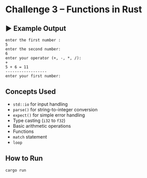 # Challenge 3 – Functions in Rust

## ▶️ Example Output
```
enter the first number :
5
enter the second number:
6
enter your operator (+, -, *, /):
+
5 + 6 = 11
------------------
enter your first number:
```

## Concepts Used
- `std::io` for input handling
- `parse()` for string-to-integer conversion
- `expect()` for simple error handling
- Type casting (`i32` to `f32`)
- Basic arithmetic operations
- Functions
- `match` statement
- `loop`

## How to Run
```bash
cargo run
